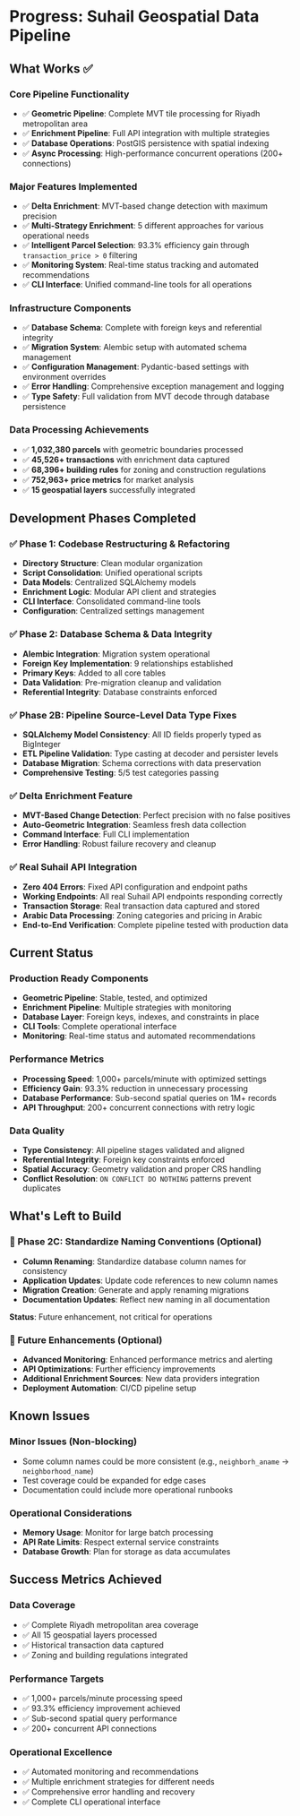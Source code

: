 # Progress: Suhail Geospatial Data Pipeline

## What Works ✅

### **Core Pipeline Functionality**
- ✅ **Geometric Pipeline**: Complete MVT tile processing for Riyadh metropolitan area
- ✅ **Enrichment Pipeline**: Full API integration with multiple strategies
- ✅ **Database Operations**: PostGIS persistence with spatial indexing
- ✅ **Async Processing**: High-performance concurrent operations (200+ connections)

### **Major Features Implemented**
- ✅ **Delta Enrichment**: MVT-based change detection with maximum precision
- ✅ **Multi-Strategy Enrichment**: 5 different approaches for various operational needs
- ✅ **Intelligent Parcel Selection**: 93.3% efficiency gain through `transaction_price > 0` filtering
- ✅ **Monitoring System**: Real-time status tracking and automated recommendations
- ✅ **CLI Interface**: Unified command-line tools for all operations

### **Infrastructure Components**
- ✅ **Database Schema**: Complete with foreign keys and referential integrity
- ✅ **Migration System**: Alembic setup with automated schema management
- ✅ **Configuration Management**: Pydantic-based settings with environment overrides
- ✅ **Error Handling**: Comprehensive exception management and logging
- ✅ **Type Safety**: Full validation from MVT decode through database persistence

### **Data Processing Achievements**
- ✅ **1,032,380 parcels** with geometric boundaries processed
- ✅ **45,526+ transactions** with enrichment data captured
- ✅ **68,396+ building rules** for zoning and construction regulations
- ✅ **752,963+ price metrics** for market analysis
- ✅ **15 geospatial layers** successfully integrated

## Development Phases Completed

### **✅ Phase 1: Codebase Restructuring & Refactoring**
- **Directory Structure**: Clean modular organization
- **Script Consolidation**: Unified operational scripts
- **Data Models**: Centralized SQLAlchemy models
- **Enrichment Logic**: Modular API client and strategies
- **CLI Interface**: Consolidated command-line tools
- **Configuration**: Centralized settings management

### **✅ Phase 2: Database Schema & Data Integrity**
- **Alembic Integration**: Migration system operational
- **Foreign Key Implementation**: 9 relationships established
- **Primary Keys**: Added to all core tables
- **Data Validation**: Pre-migration cleanup and validation
- **Referential Integrity**: Database constraints enforced

### **✅ Phase 2B: Pipeline Source-Level Data Type Fixes**
- **SQLAlchemy Model Consistency**: All ID fields properly typed as BigInteger
- **ETL Pipeline Validation**: Type casting at decoder and persister levels
- **Database Migration**: Schema corrections with data preservation
- **Comprehensive Testing**: 5/5 test categories passing

### **✅ Delta Enrichment Feature**
- **MVT-Based Change Detection**: Perfect precision with no false positives
- **Auto-Geometric Integration**: Seamless fresh data collection
- **Command Interface**: Full CLI implementation
- **Error Handling**: Robust failure recovery and cleanup

### **✅ Real Suhail API Integration**
- **Zero 404 Errors**: Fixed API configuration and endpoint paths
- **Working Endpoints**: All real Suhail API endpoints responding correctly
- **Transaction Storage**: Real transaction data captured and stored
- **Arabic Data Processing**: Zoning categories and pricing in Arabic
- **End-to-End Verification**: Complete pipeline tested with production data

## Current Status

### **Production Ready Components**
- **Geometric Pipeline**: Stable, tested, and optimized
- **Enrichment Pipeline**: Multiple strategies with monitoring
- **Database Layer**: Foreign keys, indexes, and constraints in place
- **CLI Tools**: Complete operational interface
- **Monitoring**: Real-time status and automated recommendations

### **Performance Metrics**
- **Processing Speed**: 1,000+ parcels/minute with optimized settings
- **Efficiency Gain**: 93.3% reduction in unnecessary processing
- **Database Performance**: Sub-second spatial queries on 1M+ records
- **API Throughput**: 200+ concurrent connections with retry logic

### **Data Quality**
- **Type Consistency**: All pipeline stages validated and aligned
- **Referential Integrity**: Foreign key constraints enforced
- **Spatial Accuracy**: Geometry validation and proper CRS handling
- **Conflict Resolution**: `ON CONFLICT DO NOTHING` patterns prevent duplicates

## What's Left to Build

### **🔄 Phase 2C: Standardize Naming Conventions (Optional)**
- **Column Renaming**: Standardize database column names for consistency
- **Application Updates**: Update code references to new column names
- **Migration Creation**: Generate and apply renaming migrations
- **Documentation Updates**: Reflect new naming in all documentation

**Status**: Future enhancement, not critical for operations

### **🔄 Future Enhancements (Optional)**
- **Advanced Monitoring**: Enhanced performance metrics and alerting
- **API Optimizations**: Further efficiency improvements
- **Additional Enrichment Sources**: New data providers integration
- **Deployment Automation**: CI/CD pipeline setup

## Known Issues

### **Minor Issues (Non-blocking)**
- Some column names could be more consistent (e.g., `neighborh_aname` → `neighborhood_name`)
- Test coverage could be expanded for edge cases
- Documentation could include more operational runbooks

### **Operational Considerations**
- **Memory Usage**: Monitor for large batch processing
- **API Rate Limits**: Respect external service constraints
- **Database Growth**: Plan for storage as data accumulates

## Success Metrics Achieved

### **Data Coverage**
- ✅ Complete Riyadh metropolitan area coverage
- ✅ All 15 geospatial layers processed
- ✅ Historical transaction data captured
- ✅ Zoning and building regulations integrated

### **Performance Targets**
- ✅ 1,000+ parcels/minute processing speed
- ✅ 93.3% efficiency improvement achieved
- ✅ Sub-second spatial query performance
- ✅ 200+ concurrent API connections

### **Operational Excellence**
- ✅ Automated monitoring and recommendations
- ✅ Multiple enrichment strategies for different needs
- ✅ Comprehensive error handling and recovery
- ✅ Complete CLI operational interface
